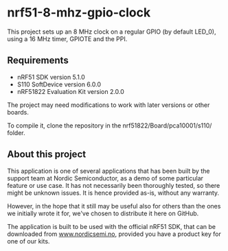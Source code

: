 nrf51-8-mhz-gpio-clock
==================

This project sets up an 8 MHz clock on a regular GPIO (by default LED_0), using a 16 MHz timer, GPIOTE and the PPI. 

Requirements
------------
- nRF51 SDK version 5.1.0
- S110 SoftDevice version 6.0.0
- nRF51822 Evaluation Kit version 2.0.0

The project may need modifications to work with later versions or other boards. 

To compile it, clone the repository in the nrf51822/Board/pca10001/s110/ folder.

About this project
------------------
This application is one of several applications that has been built by the support team at Nordic Semiconductor, as a demo of some particular feature or use case. It has not necessarily been thoroughly tested, so there might be unknown issues. It is hence provided as-is, without any warranty. 

However, in the hope that it still may be useful also for others than the ones we initially wrote it for, we've chosen to distribute it here on GitHub. 

The application is built to be used with the official nRF51 SDK, that can be downloaded from www.nordicsemi.no, provided you have a product key for one of our kits.